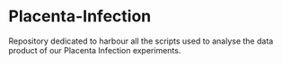 # Placenta-Infection
Repository dedicated to harbour all the scripts used to analyse the data product of our Placenta Infection experiments.
